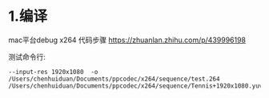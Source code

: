 # 1.编译
mac平台debug x264 代码步骤  https://zhuanlan.zhihu.com/p/439996198

测试命令行:
```shell
--input-res 1920x1080  -o /Users/chenhuiduan/Documents/ppcodec/x264/sequence/test.264 /Users/chenhuiduan/Documents/ppcodec/x264/sequence/Tennis+1920x1080.yuv
```